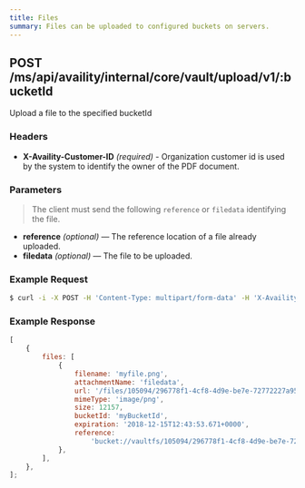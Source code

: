 ```yaml
---
title: Files
summary: Files can be uploaded to configured buckets on servers.
---
```


## POST /ms/api/availity/internal/core/vault/upload/v1/:bucketId

Upload a file to the specified bucketId

### Headers

-   **X-Availity-Customer-ID** _(required)_ - Organization customer id is used by the system to identify the owner of the PDF document.

### Parameters

> The client must send the following `reference` or `filedata` identifying the file.

-   **reference** _(optional)_ — The reference location of a file already uploaded.
-   **filedata** _(optional)_ — The file to be uploaded.

### Example Request

```bash
$ curl -i -X POST -H 'Content-Type: multipart/form-data' -H 'X-Availity-Customer-Id: 1194' -F reference='bucket://vaultfs/105094/296778f1-4cf8-4d9e-be7e-72772227a958' 'https://apps.availity.com/ms/api/availity/internal/core/vault/upload/v1/myBucketId'
```

### Example Response

```javascript
[
    {
        files: [
            {
                filename: 'myfile.png',
                attachmentName: 'filedata',
                url: '/files/105094/296778f1-4cf8-4d9e-be7e-72772227a958',
                mimeType: 'image/png',
                size: 12157,
                bucketId: 'myBucketId',
                expiration: '2018-12-15T12:43:53.671+0000',
                reference:
                    'bucket://vaultfs/105094/296778f1-4cf8-4d9e-be7e-72772227a958',
            },
        ],
    },
];
```
